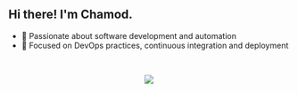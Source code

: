 ## Hi there! I'm Chamod.

* 🌱 Passionate about software development and automation
* 🔧 Focused on DevOps practices, continuous integration and deployment
  
<!--
#### Programming Languages
- Java
- Python
- C#
- SQL
- JavaScript

#### Frameworks & Libraries
- .NET
- ReactJS

#### Platforms & Tools
- Docker
- Flutter
-->

<br>
<!-- ![GitHub Stats](https://github-readme-stats.vercel.app/api?username=chamodranasgala&theme=great-gatsby) <br> -->
<!-- <img align="center" src="https://github-readme-stats.vercel.app/api/top-langs/?username=chamodranasgala&&exclude_reo=chamodranasgala&layout=compact&theme=great-gatsby" alt="languages"/> <br><br> -->

<p align="center">
  <img src="https://skillicons.dev/icons?i=react,nodejs,html,css,js,bootstrap,jquery,java,mongodb,php,laravel,git,vscode,eclipse,androidstudio"/>
</p>
